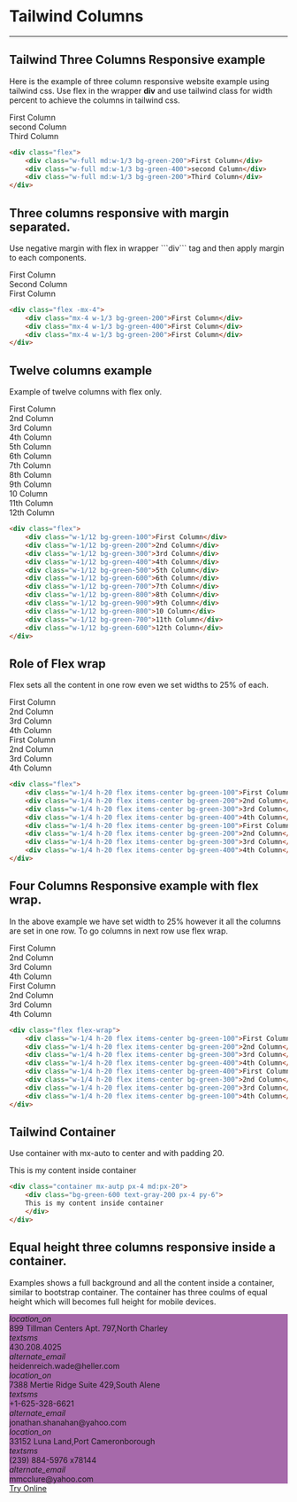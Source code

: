 <h1 class="text-gray-700 font-bold text-2xl md:text-3xl leading-snug">Tailwind Columns</h1>

<hr class="border-t-2 border-b-0 border-gray-100 mt-2 mb-8">

<h2 class="font-bold mb-4 text-gray-700 text-xl">Tailwind Three Columns Responsive example</h2>
<p class="my-4 leading-relaxed text-gray-700">Here is the example of three column responsive website example using tailwind css. Use flex in the wrapper <b>div</b> and use tailwind class for width percent to achieve the columns in tailwind css.</p>
<div class="p-4 border rounded-t-lg">
    <div class="flex">
        <div class="w-full md:w-1/3 bg-green-200">First Column</div>
        <div class="w-full md:w-1/3 bg-green-400">second Column</div>
        <div class="w-full md:w-1/3 bg-green-200">Third Column</div>
    </div>
</div>


```html
<div class="flex">
    <div class="w-full md:w-1/3 bg-green-200">First Column</div>
    <div class="w-full md:w-1/3 bg-green-400">second Column</div>
    <div class="w-full md:w-1/3 bg-green-200">Third Column</div>
</div>
```


<h2 class="font-bold mb-4 text-gray-700 text-xl mt-16">Three columns responsive with margin separated.</h2>
<p class="my-4 leading-relaxed text-gray-700">
Use negative margin with flex in wrapper ```div``` tag and then apply margin to each components.</p>
<div class="p-4 border rounded-t-lg">
    <div class="flex -mx-4">
        <div class="mx-4 w-1/3 bg-green-200">First Column</div>
        <div class="mx-4 w-1/3 bg-green-400">Second Column</div>
        <div class="mx-4 w-1/3 bg-green-200">First Column</div>
    </div>
</div>

```html
<div class="flex -mx-4">
    <div class="mx-4 w-1/3 bg-green-200">First Column</div>
    <div class="mx-4 w-1/3 bg-green-400">First Column</div>
    <div class="mx-4 w-1/3 bg-green-200">First Column</div>
</div>
```


<h2 class="font-bold mb-4 text-gray-700 text-xl mt-16">Twelve columns example</h2>
<p class="my-4 leading-relaxed text-gray-700">Example of twelve columns with flex only.</p>
<div class="p-6 border text-center rounded-t-lg">
    <div class="flex">
        <div class="w-1/12 bg-green-100">First Column</div>
        <div class="w-1/12 bg-green-200">2nd Column</div>
        <div class="w-1/12 bg-green-300">3rd Column</div>
        <div class="w-1/12 bg-green-400">4th Column</div>
        <div class="w-1/12 bg-green-500">5th Column</div>
        <div class="w-1/12 bg-green-600">6th Column</div>
        <div class="w-1/12 bg-green-700">7th Column</div>
        <div class="w-1/12 bg-green-800">8th Column</div>
        <div class="w-1/12 bg-green-900">9th Column</div>
        <div class="w-1/12 bg-green-800">10 Column</div>
        <div class="w-1/12 bg-green-700">11th Column</div>
        <div class="w-1/12 bg-green-600">12th Column</div>
    </div>
</div>

```html
<div class="flex">
    <div class="w-1/12 bg-green-100">First Column</div>
    <div class="w-1/12 bg-green-200">2nd Column</div>
    <div class="w-1/12 bg-green-300">3rd Column</div>
    <div class="w-1/12 bg-green-400">4th Column</div>
    <div class="w-1/12 bg-green-500">5th Column</div>
    <div class="w-1/12 bg-green-600">6th Column</div>
    <div class="w-1/12 bg-green-700">7th Column</div>
    <div class="w-1/12 bg-green-800">8th Column</div>
    <div class="w-1/12 bg-green-900">9th Column</div>
    <div class="w-1/12 bg-green-800">10 Column</div>
    <div class="w-1/12 bg-green-700">11th Column</div>
    <div class="w-1/12 bg-green-600">12th Column</div>
</div>
```

<h2 class="font-bold mb-4 text-gray-700 text-xl mt-16">Role of Flex wrap</h2>
<p class="my-4 leading-relaxed text-gray-700">Flex sets all the content in one row even we set widths to 25% of each.</p>
<div class="p-6 border text-center rounded-t-lg">
    <div class="flex">
        <div class="w-1/4 h-20 flex items-center bg-green-100">First Column</div>
        <div class="w-1/4 h-20 flex items-center bg-green-200">2nd Column</div>
        <div class="w-1/4 h-20 flex items-center bg-green-300">3rd Column</div>
        <div class="w-1/4 h-20 flex items-center bg-green-400">4th Column</div>
        <div class="w-1/4 h-20 flex items-center bg-green-100">First Column</div>
        <div class="w-1/4 h-20 flex items-center bg-green-200">2nd Column</div>
        <div class="w-1/4 h-20 flex items-center bg-green-300">3rd Column</div>
        <div class="w-1/4 h-20 flex items-center bg-green-400">4th Column</div>
    </div>
</div>

```html
<div class="flex">
    <div class="w-1/4 h-20 flex items-center bg-green-100">First Column</div>
    <div class="w-1/4 h-20 flex items-center bg-green-200">2nd Column</div>
    <div class="w-1/4 h-20 flex items-center bg-green-300">3rd Column</div>
    <div class="w-1/4 h-20 flex items-center bg-green-400">4th Column</div>
    <div class="w-1/4 h-20 flex items-center bg-green-100">First Column</div>
    <div class="w-1/4 h-20 flex items-center bg-green-200">2nd Column</div>
    <div class="w-1/4 h-20 flex items-center bg-green-300">3rd Column</div>
    <div class="w-1/4 h-20 flex items-center bg-green-400">4th Column</div>
</div>
```

<h2 class="font-bold mb-4 text-gray-700 text-xl">Four Columns Responsive example with flex wrap.</h2>
<p class="my-4 leading-relaxed text-gray-700">In the above example we have set width to 25% however it all the columns are set in one row. To go columns in next row use flex wrap.</p>
<div class="p-6 border text-center rounded-t-lg">
    <div class="flex flex-wrap">
        <div class="w-1/4 h-20 flex items-center bg-green-100">First Column</div>
        <div class="w-1/4 h-20 flex items-center bg-green-200">2nd Column</div>
        <div class="w-1/4 h-20 flex items-center bg-green-300">3rd Column</div>
        <div class="w-1/4 h-20 flex items-center bg-green-400">4th Column</div>
        <div class="w-1/4 h-20 flex items-center bg-green-400">First Column</div>
        <div class="w-1/4 h-20 flex items-center bg-green-300">2nd Column</div>
        <div class="w-1/4 h-20 flex items-center bg-green-200">3rd Column</div>
        <div class="w-1/4 h-20 flex items-center bg-green-100">4th Column</div>
    </div>
</div>

```html
<div class="flex flex-wrap">
    <div class="w-1/4 h-20 flex items-center bg-green-100">First Column</div>
    <div class="w-1/4 h-20 flex items-center bg-green-200">2nd Column</div>
    <div class="w-1/4 h-20 flex items-center bg-green-300">3rd Column</div>
    <div class="w-1/4 h-20 flex items-center bg-green-400">4th Column</div>
    <div class="w-1/4 h-20 flex items-center bg-green-400">First Column</div>
    <div class="w-1/4 h-20 flex items-center bg-green-300">2nd Column</div>
    <div class="w-1/4 h-20 flex items-center bg-green-200">3rd Column</div>
    <div class="w-1/4 h-20 flex items-center bg-green-100">4th Column</div>
</div>
```
<h2 class="font-bold mb-4 text-gray-700 text-xl mt-16">Tailwind Container</h2>
<p class="my-4 leading-relaxed text-gray-700">Use container with mx-auto to center and with padding 20.</>
<div class="p-6 border rounded-t-lg">
    <div class="container mx-autp px-4 md:px-20">
        <div class="bg-green-600 text-gray-200 px-4 py-6">
        This is my content inside container
        </div>
    </div>
</div>

```html
<div class="container mx-autp px-4 md:px-20">
    <div class="bg-green-600 text-gray-200 px-4 py-6">
    This is my content inside container
    </div>
</div>
```

<h2 class="font-bold mb-4 text-gray-700 text-xl mt-16">Equal height three columns responsive inside a container.</h2>
<p class="my-4 leading-relaxed text-gray-700">Examples shows a full background and all the content inside a container, similar to bootstrap container. The container has three coulms of equal height which will becomes full height for mobile devices.</>
<div class="p-6 border rounded-t-lg">
    <div id="contacts" style="background-color: rgb(166, 105, 170);">
        <div class="container mx-auto md:px-20 px-2">
            <div class="flex flex-wrap justify-between break-all md:-mx-4">
                <div class="md:flex-1 w-full md:w-1/3 my-4 px-1">
                    <div class="bg-pink-100 h-full px-2 py-3">
                        <div class="flex mb-2">
                            <div><i class="fill-current material-icons text-gray-700"
                                    style="font-size: 0.875rem;">location_on</i></div>
                            <div class="ml-2 text-sm text-gray-800">899 Tillman Centers Apt. 797,North Charley</div>
                        </div>
                        <div class="flex mb-2">
                            <div><i class="fill-current material-icons text-gray-700"
                                    style="font-size: 0.875rem;">textsms</i></div>
                            <div class="ml-2 text-sm text-gray-800">430.208.4025</div>
                        </div>
                        <div class="flex">
                            <div><i class="fill-current material-icons text-gray-700"
                                    style="font-size: 0.875rem;">alternate_email</i></div>
                            <div class="ml-2 text-sm text-gray-800">heidenreich.wade@heller.com</div>
                        </div>
                    </div>
                </div>
                <div class="md:flex-1 w-full md:w-1/3 my-4 px-1">
                    <div class="bg-pink-100 h-full px-2 py-3">
                        <div class="flex mb-2">
                            <div><i class="fill-current material-icons text-gray-700"
                                    style="font-size: 0.875rem;">location_on</i></div>
                            <div class="ml-2 text-sm text-gray-800">7388 Mertie Ridge Suite 429,South Alene</div>
                        </div>
                        <div class="flex mb-2">
                            <div><i class="fill-current material-icons text-gray-700"
                                    style="font-size: 0.875rem;">textsms</i></div>
                            <div class="ml-2 text-sm text-gray-800">+1-625-328-6621</div>
                        </div>
                        <div class="flex">
                            <div><i class="fill-current material-icons text-gray-700"
                                    style="font-size: 0.875rem;">alternate_email</i></div>
                            <div class="ml-2 text-sm text-gray-800">jonathan.shanahan@yahoo.com</div>
                        </div>
                    </div>
                </div>
                <div class="md:flex-1 w-full md:w-1/3 my-4 px-1">
                    <div class="bg-pink-100 h-full px-2 py-3">
                        <div class="flex mb-2">
                            <div><i class="fill-current material-icons text-gray-700"
                                    style="font-size: 0.875rem;">location_on</i></div>
                            <div class="ml-2 text-sm text-gray-800">33152 Luna Land,Port Cameronborough</div>
                        </div>
                        <div class="flex mb-2">
                            <div><i class="fill-current material-icons text-gray-700"
                                    style="font-size: 0.875rem;">textsms</i></div>
                            <div class="ml-2 text-sm text-gray-800">(239) 884-5976 x78144</div>
                        </div>
                        <div class="flex">
                            <div><i class="fill-current material-icons text-gray-700"
                                    style="font-size: 0.875rem;">alternate_email</i></div>
                            <div class="ml-2 text-sm text-gray-800">mmcclure@yahoo.com</div>
                        </div>
                    </div>
                </div>
            </div>
        </div>
    </div>
</div>

<div class="p-6 border text-center rounded-t-lg mt-16">
    <a href="/editors/3-columns-responsive-equal-height-columns-inside-container-a078fa8c348a" class="leading-tight bg-blue-600 hover:text-gray-100 text-gray-200 rounded px-6 py-3 text-sm">Try Online</a>
</div>
